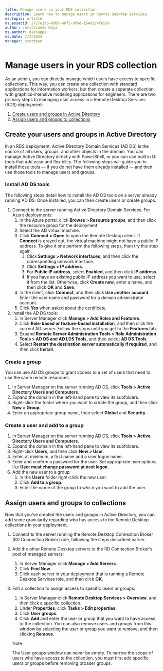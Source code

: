 ```yaml
---
title: Manage users in your RDS collection
description: Learn how to manage users in Remote Desktop Services.
ms.topic: article
ms.assetid: 2727e1ab-69b8-46f3-9f6d-2540324fe596
author: christianmontoya
ms.author: daknappe
ms.date: 7/3/2024
manager: scottman
---
```

# Manage users in your RDS collection

As an admin, you can directly manage which users have access to specific collections. This way, you can create one collection with standard applications for information workers, but then create a separate collection with graphics-intensive modeling applications for engineers. There are two primary steps to managing user access in a Remote Desktop Services (RDS) deployment:

1.    [Create users and groups in Active Directory](#create-your-users-and-groups-in-active-directory)
2.    [Assign users and groups to collections](#assign-users-and-groups-to-collections)


## Create your users and groups in Active Directory

In an RDS deployment, Active Directory Domain Services (AD DS) is the source of all users, groups, and other objects in the domain. You can manage Active Directory directly with PowerShell, or you can use built in UI tools that add ease and flexibility. The following steps will guide you to install those tools — if you do not have them already installed — and then use those tools to manage users and groups.

### Install AD DS tools

The following steps detail how to install the AD DS tools on a server already running AD DS. Once installed, you can then create users or create groups.

1. Connect to the server running Active Directory Domain Services. For Azure deployments:
   1. In the Azure portal, click **Browse > Resource groups**, and then click the resource group for the deployment
   2. Select the AD virtual machine.
   3. Click **Connect > Open** to open the Remote Desktop client. If **Connect** is grayed out, the virtual machine might not have a public IP address. To give it one perform the following steps, then try this step again.
      1. Click **Settings > Network interfaces**, and then click the corresponding network interface.
      2. Click **Settings > IP address**.
      3. For **Public IP address**, select **Enabled**, and then click **IP address**.
      4. If you have an existing public IP address you want to use, select it from the list. Otherwise, click **Create new**, enter a name, and then click **OK** and **Save**.
   4. In the client, click **Connect**, and then click **Use another account**. Enter the user name and password for a domain administrator account.
   5. Click **Yes** when asked about the certificate.
2. Install the AD DS tools:
   1. In Server Manager click **Manage > Add Roles and Features**.
   2. Click **Role-based or feature-based installation**, and then click the current AD server. Follow the steps until you get to the **Features** tab.
   3. Expand **Remote Server Administration Tools > Role Administration Tools > AD DS and AD LDS Tools**, and then select **AD DS Tools**.
   4. Select **Restart the destination server automatically if required**, and then click **Install**.

### Create a group

You can use AD DS groups to grant access to a set of users that need to use the same remote resources.

1. In Server Manager on the server running AD DS, click **Tools > Active Directory Users and Computers**.
2. Expand the domain in the left-hand pane to view its subfolders.
3. Right-click the folder where you want to create the group, and then click **New > Group**.
4. Enter an appropriate group name, then select **Global** and **Security**.

### Create a user and add to a group
1. In Server Manager on the server running AD DS, click **Tools > Active Directory Users and Computers**.
2. Expand the domain in the left-hand pane to view its subfolders.
3. Right-click **Users**, and then click **New > User**.
4. Enter, at minimum, a first name and a user logon name.
5. Enter and confirm a password for the user. Set appropriate user options, like **User must change password at next logon**.
6. Add the new user to a group:
   1. In the **Users** folder right-click the new user.
   2. Click **Add to a group**.
   3. Enter the name of the group to which you want to add the user.

## Assign users and groups to collections
Now that you've created the users and groups in Active Directory, you can add some granularity regarding who has access to the Remote Desktop collections in your deployment.

1. Connect to the server running the Remote Desktop Connection Broker (RD Connection Broker) role, following the steps described earlier.
2. Add the other Remote Desktop servers to the RD Connection Broker's pool of managed servers:
   1. In Server Manager click **Manage > Add Servers**.
   2. Click **Find Now**.
   3. Click each server in your deployment that is running a Remote Desktop Services role, and then click **OK**.
3. Edit a collection to assign access to specific users or groups:
   1. In Server Manager click **Remote Desktop Services > Overview**, and then click a specific collection.
   2. Under **Properties**, click **Tasks > Edit properties**.
   3. Click **User groups**.
   4. Click **Add** and enter the user or group that you want to have access to the collection. You can also remove users and groups from this window by selecting the user or group you want to remove, and then clicking **Remove**.

   >[!NOTE]
   > The User groups window can never be empty. To narrow the scope of users who have access to the collection, you must first add specific users or groups before removing broader groups.
